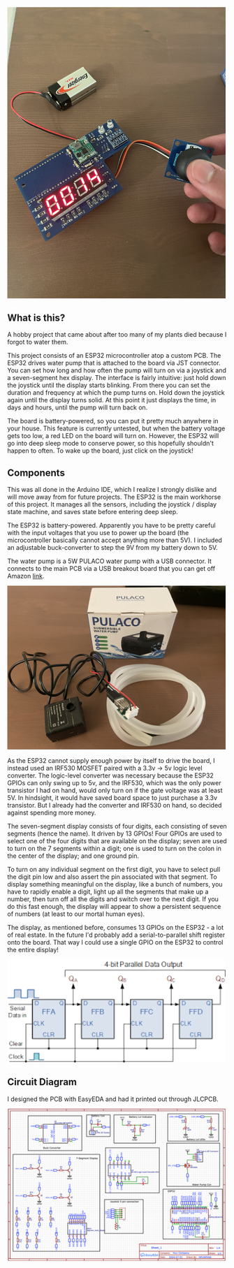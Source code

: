 <img src="main.jpg" alt="main" width="500"/>

## What is this?
A hobby project that came about after too many of my plants died because I forgot to water them.

This project consists of an ESP32 microcontroller atop a custom PCB. The ESP32 drives water pump that is attached to the board via JST connector.
You can set how long and how often the pump will turn on via a joystick and a seven-segment hex display. The interface is fairly intuitive:
just hold down the joystick until the display starts blinking. From there you can set the duration and frequency at which the pump turns on.
Hold down the joystick again until the display turns solid. At this point it just displays the time, in days and hours, until the pump will
turn back on.

The board is battery-powered, so you can put it pretty much anywhere in your house. This feature is currently untested, but when the battery
voltage gets too low, a red LED on the board will turn on. However, the ESP32 will go into deep sleep mode to conserve power, so this
hopefully shouldn't happen to often. To wake up the board, just click on the joystick!

## Components
This was all done in the Arduino IDE, which I realize I strongly dislike and will move away from for future projects.
The ESP32 is the main workhorse of this project. It manages all the sensors, including the joystick / display state machine, and
saves state before entering deep sleep. 

The ESP32 is battery-powered. Apparently you have to be pretty careful with the input voltages that you use to power up the board 
(the microcontroller basically cannot accept anything more than 5V). I included an adjustable buck-converter to step the 9V from my
battery down to 5V.

The water pump is a 5W PULACO water pump with a USB connector. It connects to the main PCB via a USB breakout board that you can get off Amazon
[link](https://www.amazon.com/gp/product/B09WQHPXH6/ref=ppx_yo_dt_b_search_asin_title?ie=UTF8&psc=1). 

<img src="pump.JPG" alt="pump" width="500"/>

As the ESP32 cannot supply enough power by itself to drive the board, I instead used an IRF530 MOSFET paired with a 3.3v -> 5v logic level converter.
The logic-level converter was necessary because the ESP32 GPIOs can only swing up to 5v, and the IRF530, which was the only power transistor
I had on hand, would only turn on if the gate voltage was at least 5V. In hindsight, it would have saved board space to just purchase a 3.3v
transistor. But I already had the converter and IRF530 on hand, so decided against spending more money.

The seven-segment display consists of four digits, each consisting of seven segments (hence the name). It driven by 13 GPIOs! Four GPIOs are used to select 
one of the four digits that are available on the display; seven are used to turn on the 7 segments within a digit; one is used to turn on the colon in the 
center of the display; and one ground pin. 

To turn on any individual segment on the first digit, you have to select pull the digit pin low and also assert the pin associated with that segment. 
To display something meaningful on the display, like a bunch of numbers, you have to rapidly enable a digit, light up all the segments that make
up a number, then turn off all the digits and switch over to the next digit. If you do this fast enough, the display will appear to show a persistent
sequence of numbers (at least to our mortal human eyes). 

The display, as mentioned before, consumes 13 GPIOs on the ESP32 - a lot of real estate. In the future I'd probably add a serial-to-parallel
shift register onto the board. That way I could use a single GPIO on the ESP32 to control the entire display!

<img src="sipo.png" alt="shift register" width="500"/>

## Circuit Diagram

I designed the PCB with EasyEDA and had it printed out through JLCPCB.

<img src="schematic.png" alt="schematic" width="500"/>
